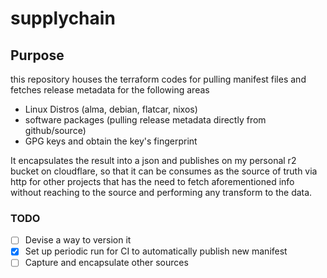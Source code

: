 # supplychain

## Purpose

this repository houses the terraform codes for pulling manifest files and fetches release metadata for the following areas

- Linux Distros (alma, debian, flatcar, nixos)
- software packages (pulling release metadata directly from github/source)
- GPG keys and obtain the key's fingerprint

It encapsulates the result into a json and publishes on my personal r2 bucket on cloudflare, so that it can be consumes as the source of truth via http for other projects
that has the need to fetch aforementioned info without reaching to the source and performing any transform to the data.

### TODO

- [ ] Devise a way to version it
- [x] Set up periodic run for CI to automatically publish new manifest
- [ ] Capture and encapsulate other sources
